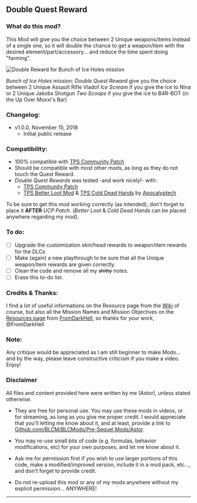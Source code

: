 ## Double Quest Reward

### What do this mod?

 This Mod will give you the choice between 2 Unique weapons/items instead of a single one, so it will double the chance to get a weapon/item with the desired element/part/accessory... and reduce the time spent doing "farming".


![Double Reward for Bunch of Ice Holes mission](https://imgur.com/eDitvZ0.jpg "Don't worry guys... even if my screen capture show French text, my mods are in English")

*Bunch of Ice Holes* mission: *Double Quest Reward* give you the choice between 2 Unique Assault Rifle Vladof *Ice Scream* if you give the ice to Nina or 2 Unique Jakobs Shotgun *Two Scoops* if you give the ice to B4R-BOT (in the Up Over Moxxi's Bar)

### Changelog:
- v1.0.0, November 15, 2018
  - Initial public release
 
### Compatibility:

- 100% compatible with [TPS Community Patch](https://github.com/BLCM/BLCMods/tree/master/Pre%20Sequel%20Mods/Community%20Patch)
- Should be compatible with most other mods, as long as they do not touch the Quest Reward.
- *Double Quest Rewards* was tested -and work nicely!- with:
  - [TPS Community Patch](https://github.com/BLCM/BLCMods/tree/master/Pre%20Sequel%20Mods/Community%20Patch)
  - [TPS Better Loot Mod](https://github.com/BLCM/BLCMods/tree/master/Pre%20Sequel%20Mods/Apocalyptech/TPS%20Better%20Loot%20Mod) & [TPS Cold Dead Hands](https://github.com/BLCM/BLCMods/tree/master/Pre%20Sequel%20Mods/Apocalyptech/TPS%20Cold%20Dead%20Hands) by [Apocalyptech](https://github.com/BLCM/BLCMods/tree/master/Pre%20Sequel%20Mods/Apocalyptech)

To be sure to get this mod working correctly (as intended), don't forget to place it **AFTER** *UCP Patch*. (*Better Loot* & *Cold Dead Hands* can be placed anywhere regarding my mod). 

### To do:

- [ ] Upgrade the customization skin/head rewards to weapon/item rewards for the DLCs
- [ ] Make (again) a new playthrough to be sure that all the Unique weapon/item rewards are given correctly.
- [ ] Clean the code and remove all my ~~shitty~~ notes.
- [ ] Erase this to-do list.

### Credits & Thanks:

I find a lot of useful informations on the Resource page from the [Wiki](https://github.com/BLCM/BLCMods/wiki) of course, but also all the Mission Names and Mission Objectives on the [Resources page](https://github.com/BLCM/BLCMods/tree/master/Borderlands%202%20mods/FromDarkHell/Resources) from [FromDarkHell](https://github.com/BLCM/BLCMods/tree/master/Borderlands%202%20mods/FromDarkHell), so thanks for your work, @FromDarkHell  
  
### Note: 

Any critique would be appreciated as I am still beginner to make Mods... and by the way, please leave constructive criticism if you make a video. 
Enjoy!

### Disclaimer

All files and content provided here were written by me (Astor), unless stated otherwise.

- They are free for personal use. You may use these mods in videos, or for streaming, as long as you give me proper credit. I would appreciate that you'll letting me know about it, and at least, provide a link to [Github.com/BLCM/BLCMods/Pre-Sequel Mods/Astor](https://github.com/BLCM/BLCMods/tree/master/Pre%20Sequel%20Mods/Astor).

- You may re-use small bits of code (e.g. formulas, behavior modifications, etc) for your own purposes, and let me know about it. 

- Ask me for permission first if you wish to use larger portions of this code, make a modified/improved version, include it in a mod pack, etc..., and don't forget to provide credit.

- Do not re-upload this mod or any of my mods anywhere without my explicit permission... ANYWHERE!

* * * * *



